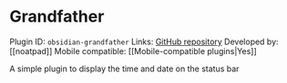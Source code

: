 # Grandfather

Plugin ID: `obsidian-grandfather`
Links: [GitHub repository](https://github.com/noatpad/obsidian-grandfather)
Developed by: [[noatpad]]
Mobile compatible: [[Mobile-compatible plugins|Yes]]

A simple plugin to display the time and date on the status bar
